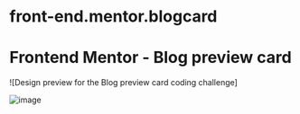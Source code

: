 # front-end.mentor.blogcard

# Frontend Mentor - Blog preview card

![Design preview for the Blog preview card coding challenge]

![image](https://github.com/jolexDev/front-end.mentor.blogcard/assets/166857916/ac120eed-0581-46c0-b4dc-11a21ffc90ca)

